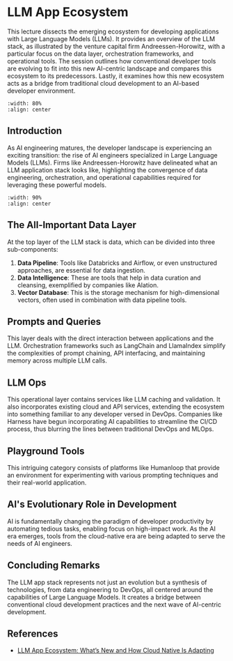 # LLM App Ecosystem

This lecture dissects the emerging ecosystem for developing applications with Large Language Models (LLMs). It provides an overview of the LLM stack, as illustrated by the venture capital firm Andreessen-Horowitz, with a particular focus on the data layer, orchestration frameworks, and operational tools. The session outlines how conventional developer tools are evolving to fit into this new AI-centric landscape and compares this ecosystem to its predecessors. Lastly, it examines how this new ecosystem acts as a bridge from traditional cloud development to an AI-based developer environment.

```{image} figs/ai-engineer.png
:width: 80%
:align: center
```

## Introduction

As AI engineering matures, the developer landscape is experiencing an exciting transition: the rise of AI engineers specialized in Large Language Models (LLMs). Firms like Andreessen-Horowitz have delineated what an LLM application stack looks like, highlighting the convergence of data engineering, orchestration, and operational capabilities required for leveraging these powerful models.

```{image} figs/app-stack.png
:width: 90%
:align: center
```

## The All-Important Data Layer

At the top layer of the LLM stack is data, which can be divided into three sub-components:

1. **Data Pipeline**: Tools like Databricks and Airflow, or even unstructured approaches, are essential for data ingestion.
2. **Data Intelligence**: These are tools that help in data curation and cleansing, exemplified by companies like Alation.
3. **Vector Database**: This is the storage mechanism for high-dimensional vectors, often used in combination with data pipeline tools.

## Prompts and Queries

This layer deals with the direct interaction between applications and the LLM. Orchestration frameworks such as LangChain and LlamaIndex simplify the complexities of prompt chaining, API interfacing, and maintaining memory across multiple LLM calls.

## LLM Ops

This operational layer contains services like LLM caching and validation. It also incorporates existing cloud and API services, extending the ecosystem into something familiar to any developer versed in DevOps. Companies like Harness have begun incorporating AI capabilities to streamline the CI/CD process, thus blurring the lines between traditional DevOps and MLOps.

## Playground Tools

This intriguing category consists of platforms like Humanloop that provide an environment for experimenting with various prompting techniques and their real-world application.

## AI's Evolutionary Role in Development

AI is fundamentally changing the paradigm of developer productivity by automating tedious tasks, enabling focus on high-impact work. As the AI era emerges, tools from the cloud-native era are being adapted to serve the needs of AI engineers.

## Concluding Remarks

The LLM app stack represents not just an evolution but a synthesis of technologies, from data engineering to DevOps, all centered around the capabilities of Large Language Models. It creates a bridge between conventional cloud development practices and the next wave of AI-centric development.

## References

- [LLM App Ecosystem: What’s New and How Cloud Native Is Adapting](https://thenewstack.io/llm-app-ecosystem-whats-new-and-how-cloud-native-is-adapting/)

